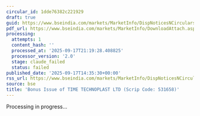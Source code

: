 ```yaml
---
circular_id: 1dde76382c221929
draft: true
guid: https://www.bseindia.com/markets/MarketInfo/DispNoticesNCirculars.aspx?Noticeid={56C7A2EA-9B35-41A3-B543-9F441543B037}&noticeno=20250917-55&dt=09/17/2025&icount=55&totcount=57&flag=0
pdf_url: https://www.bseindia.com/markets/MarketInfo/DownloadAttach.aspx?id=20250917-55&attachedId=fcb489dd-25d2-44c3-a2c4-2490def1add7
processing:
  attempts: 1
  content_hash: ''
  processed_at: '2025-09-17T21:19:28.408825'
  processor_version: '2.0'
  stage: claude_failed
  status: failed
published_date: '2025-09-17T14:35:30+00:00'
rss_url: https://www.bseindia.com/markets/MarketInfo/DispNoticesNCirculars.aspx?Noticeid={56C7A2EA-9B35-41A3-B543-9F441543B037}&noticeno=20250917-55&dt=09/17/2025&icount=55&totcount=57&flag=0
source: bse
title: 'Bonus Issue of TIME TECHNOPLAST LTD (Scrip Code: 531658)'
---
```


Processing in progress...